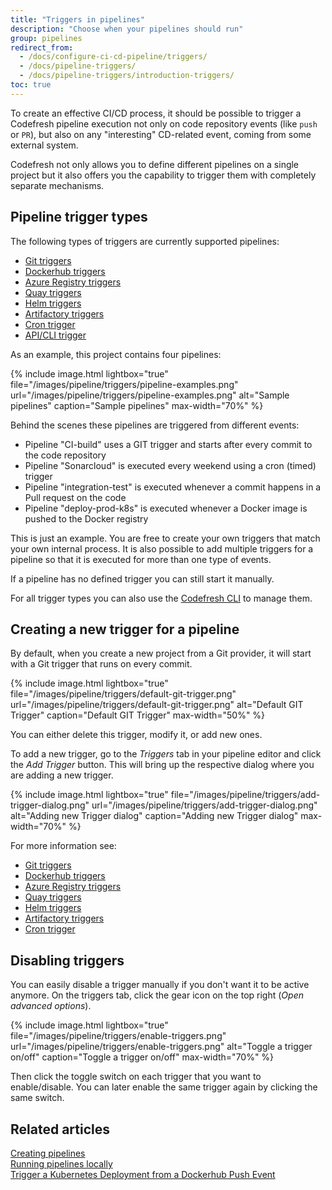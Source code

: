 ```yaml
---
title: "Triggers in pipelines"
description: "Choose when your pipelines should run"
group: pipelines
redirect_from:
  - /docs/configure-ci-cd-pipeline/triggers/
  - /docs/pipeline-triggers/
  - /docs/pipeline-triggers/introduction-triggers/
toc: true
---
```



To create an effective CI/CD process, it should be possible to trigger a Codefresh pipeline execution not only on code repository events (like `push` or `PR`), but also on any "interesting" CD-related event, coming from some external system.

Codefresh not only allows you to define different pipelines on a single project but it also offers you the capability to trigger them with completely separate mechanisms.


## Pipeline trigger types

The following types of triggers are currently supported pipelines:

* [Git triggers](git-triggers)
* [Dockerhub triggers](dockerhub-triggers)
* [Azure Registry triggers](azure-triggers)
* [Quay triggers](quay-triggers)
* [Helm triggers](helm-triggers)
* [Artifactory triggers](jfrog-triggers)
* [Cron trigger](cron-triggers)
* [API/CLI trigger]({{site.baseurl}}/docs/integrations/codefresh-api/)

As an example, this project contains four pipelines:

{% include image.html
lightbox="true"
file="/images/pipeline/triggers/pipeline-examples.png"
url="/images/pipeline/triggers/pipeline-examples.png"
alt="Sample pipelines"
caption="Sample pipelines"
max-width="70%"
%}

Behind the scenes these pipelines are triggered from different events:

* Pipeline "CI-build" uses a GIT trigger and starts after every commit to the code repository
* Pipeline "Sonarcloud" is executed every weekend using a cron (timed) trigger
* Pipeline "integration-test" is executed whenever a commit happens in a Pull request on the code
* Pipeline "deploy-prod-k8s" is executed whenever a Docker image is pushed to the Docker registry

This is just an example. You are free to create your own triggers that match your own internal process.
It is also possible to add multiple triggers for a pipeline so that it is executed for more than one type of events.

If a pipeline has no defined trigger you can still start it manually.

For all trigger types you can also use the [Codefresh CLI](https://codefresh-io.github.io/cli/triggers/) to manage them.



## Creating a new trigger for a pipeline

By default, when you create a new project from a Git provider, it will start with a Git trigger that runs on every commit.

{% include image.html
lightbox="true"
file="/images/pipeline/triggers/default-git-trigger.png"
url="/images/pipeline/triggers/default-git-trigger.png"
alt="Default GIT Trigger"
caption="Default GIT Trigger"
max-width="50%"
%}

You can either delete this trigger, modify it, or add new ones.

To add a new trigger, go to the *Triggers* tab in your pipeline editor and click the *Add Trigger* button. This will bring up the respective dialog where you are adding a new trigger.

{% include image.html
lightbox="true"
file="/images/pipeline/triggers/add-trigger-dialog.png"
url="/images/pipeline/triggers/add-trigger-dialog.png"
alt="Adding new Trigger dialog"
caption="Adding new Trigger dialog"
max-width="70%"
%}

For more information see:

* [Git triggers](git-triggers)
* [Dockerhub triggers](dockerhub-triggers)
* [Azure Registry triggers](azure-triggers)
* [Quay triggers](quay-triggers)
* [Helm triggers](helm-triggers)
* [Artifactory triggers](jfrog-triggers)
* [Cron trigger](cron-triggers)

## Disabling triggers

You can easily disable a trigger manually if you don't want it to be active anymore.
On the triggers tab, click the gear icon on the top right (*Open advanced options*).

{% include image.html
lightbox="true"
file="/images/pipeline/triggers/enable-triggers.png"
url="/images/pipeline/triggers/enable-triggers.png"
alt="Toggle a trigger on/off"
caption="Toggle a trigger on/off"
max-width="70%"
%}


Then click the toggle switch on each trigger that you want to enable/disable. You can later enable the same trigger again
by clicking the same switch.

## Related articles
[Creating pipelines]({{site.baseurl}}/docs/pipelines/pipelines/)  
[Running pipelines locally]({{site.baseurl}}/docs/pipelines/running-pipelines-locally/)  
[Trigger a Kubernetes Deployment from a Dockerhub Push Event]({{site.baseurl}}/docs//yaml-examples/examples/trigger-a-k8s-deployment-from-docker-registry/)

